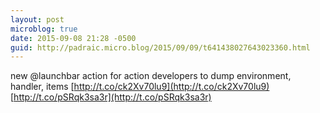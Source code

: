 ```yaml
---
layout: post
microblog: true
date: 2015-09-08 21:28 -0500
guid: http://padraic.micro.blog/2015/09/09/t641438027643023360.html
---
```

new @launchbar action for action developers to dump environment, handler, items [http://t.co/ck2Xv70lu9](http://t.co/ck2Xv70lu9) [http://t.co/pSRqk3sa3r](http://t.co/pSRqk3sa3r)

